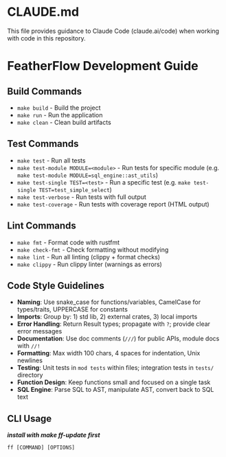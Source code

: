 # CLAUDE.md

This file provides guidance to Claude Code (claude.ai/code) when working with code in this repository.

# FeatherFlow Development Guide

## Build Commands
- `make build` - Build the project
- `make run` - Run the application
- `make clean` - Clean build artifacts

## Test Commands
- `make test` - Run all tests
- `make test-module MODULE=<module>` - Run tests for specific module (e.g. `make test-module MODULE=sql_engine::ast_utils`)
- `make test-single TEST=<test>` - Run a specific test (e.g. `make test-single TEST=test_simple_select`)
- `make test-verbose` - Run tests with full output
- `make test-coverage` - Run tests with coverage report (HTML output)

## Lint Commands
- `make fmt` - Format code with rustfmt
- `make check-fmt` - Check formatting without modifying
- `make lint` - Run all linting (clippy + format checks)
- `make clippy` - Run clippy linter (warnings as errors)

## Code Style Guidelines
- **Naming**: Use snake_case for functions/variables, CamelCase for types/traits, UPPERCASE for constants
- **Imports**: Group by: 1) std lib, 2) external crates, 3) local imports
- **Error Handling**: Return Result types; propagate with `?`; provide clear error messages
- **Documentation**: Use doc comments (`///`) for public APIs, module docs with `//!`
- **Formatting**: Max width 100 chars, 4 spaces for indentation, Unix newlines
- **Testing**: Unit tests in `mod tests` within files; integration tests in `tests/` directory
- **Function Design**: Keep functions small and focused on a single task
- **SQL Engine**: Parse SQL to AST, manipulate AST, convert back to SQL text

## CLI Usage
***install with make ff-update first***
```
ff [COMMAND] [OPTIONS]
```